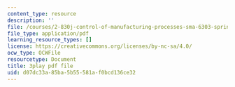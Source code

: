```yaml
---
content_type: resource
description: ''
file: /courses/2-830j-control-of-manufacturing-processes-sma-6303-spring-2008/d07dc33a85ba5b55581af0bcd136ce32_TvrU_6NYBFs.pdf
file_type: application/pdf
learning_resource_types: []
license: https://creativecommons.org/licenses/by-nc-sa/4.0/
ocw_type: OCWFile
resourcetype: Document
title: 3play pdf file
uid: d07dc33a-85ba-5b55-581a-f0bcd136ce32
---
```

